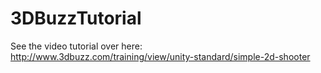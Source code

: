 3DBuzzTutorial
==============

See the video tutorial over here: http://www.3dbuzz.com/training/view/unity-standard/simple-2d-shooter